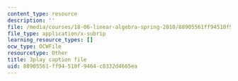 ```yaml
---
content_type: resource
description: ''
file: /media/courses/18-06-linear-algebra-spring-2010/88905561ff94510f9464c8332d4665ea_YzZUIYRCE38.vtt
file_type: application/x-subrip
learning_resource_types: []
ocw_type: OCWFile
resourcetype: Other
title: 3play caption file
uid: 88905561-ff94-510f-9464-c8332d4665ea
---
```

